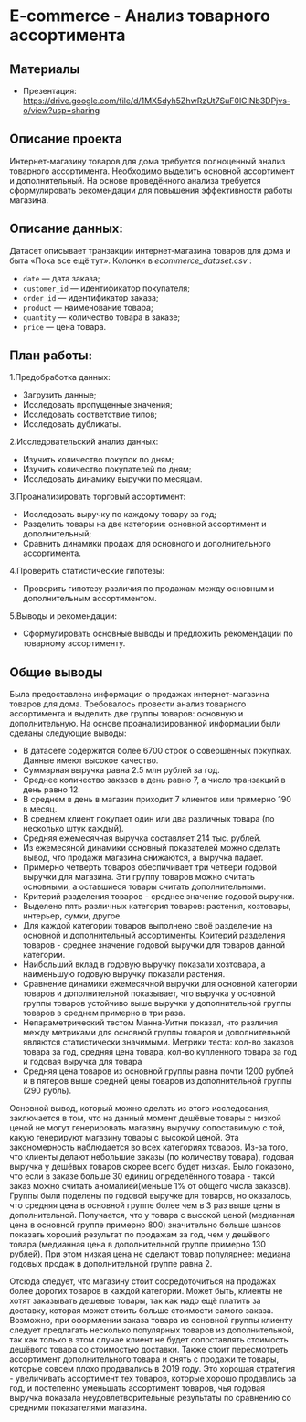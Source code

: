 # E-commerce - Анализ товарного ассортимента

## Материалы
 - Презентация: https://drive.google.com/file/d/1MX5dyh5ZhwRzUt7SuF0lCINb3DPjvs-o/view?usp=sharing
 
## Описание проекта
Интернет-магазину товаров для дома требуется полноценный анализ товарного ассортимента. Необходимо выделить основной ассортимент и дополнительный. На основе проведённого анализа требуется сформулировать рекомендации для повышения эффективности работы магазина.
 
## Описание данных:
Датасет описывает транзакции интернет-магазина товаров для дома и быта «Пока все ещё тут».
Колонки в  *ecommerce_dataset.csv* :
- `date` — дата заказа;
- `customer_id` — идентификатор покупателя;
- `order_id` — идентификатор заказа;
- `product` — наименование товара;
- `quantity` — количество товара в заказе;
- `price` — цена товара.

## План работы:
1.Предобработка данных:
 - Загрузить данные;
 - Исследовать пропущенные значения;
 - Исследовать соответствие типов;
 - Исследовать дубликаты. 

2.Исследовательский анализ данных:
 - Изучить количество покупок по дням;
 - Изучить количество покупателей по дням;
 - Исследовать динамику выручки по месяцам. 

3.Проанализировать торговый ассортимент:
 - Исследовать выручку по каждому товару за год;
 - Разделить товары на две категории: основной ассортимент и дополнительный;
 - Сравнить динамики продаж для основного и дополнительного ассортимента.

4.Проверить статистические гипотезы:
 - Проверить гипотезу различия по продажам между основным и дополнительным ассортиментом.

5.Выводы и рекомендации:
 - Сформулировать основные выводы и предложить рекомендации по товарному ассортименту.
 
 ## Общие выводы
 Была предоставлена информация о продажах интернет-магазина товаров для дома. Требовалось провести анализ товарного ассортимента и выделить две группы товаров: основную и дополнительную. На основе проанализированной информации были сделаны следующие выводы:
 - В датасете содержится более 6700 строк о совершённых покупках. Данные имеют высокое качество.
 - Суммарная выручка равна 2.5 млн рублей за год.
 - Среднее количество заказов в день равно 7, а число транзакций в день равно 12.
 - В среднем в день в магазин приходит 7 клиентов или примерно 190 в месяц.
 - В среднем клиент покупает один или два различных товара (по несколько штук каждый). 
 - Средняя ежемесячная выручка составляет 214 тыс. рублей. 
 - Из ежемесяной динамики основный показателей можно сделать вывод, что продажи магазина снижаются, а выручка падает.
 - Примерно четверть товаров обеспичивает три четвери годовой выручки для магазина. Эти группу товаров можно считать основными, а оставшиеся товары считать дополнительными. 
 - Критерий разделения товаров - среднее значение годовой выручки.
 - Выделено пять различных категория товаров: растения, хозтовары, интерьер, сумки, другое.
 - Для каждой категории товаров выполнено своё разделение на основной и дополнительный ассортименты. Критерий разделения товаров - среднее значение годовой выручки для товаров данной категории.
 - Наибольший вклад в годовую выручку показали хозтовара, а наименьшую годовую выручку показали растения.
 - Сравнение динамики ежемесячной выручки для основной категории товаров и дополнительной показывает, что выручка у основной группы товаров устойчиво выше выручки у дополнительной группы товаров в среднем примерно в три раза.
 - Непараметрический тестом Манна-Уитни показал, что различия между метриками для основной группы товаров и дополнительной являются статистически значимыми. Метрики теста: кол-во заказов товара за год, средняя цена товара, кол-во купленного товара за год и годовая выручка для товара
 - Средняя цена товаров из основной группы равна почти 1200 рублей и в пятеров выше средней цены товаров из дополнительной группы (290 рубль).
 
Основной вывод, который можно сделать из этого исследования, заключается в том, что на данный момент дешёвые товары с низкой ценой не могут генерировать магазину выручку сопоставимую с той, какую генерируют магазину товары с высокой ценой. Эта закономерность наблюдается во всех категориях товаров. Из-за того, что клиенты делают небольшие заказы (по количеству товара), годовая выручка у дешёвых товаров скорее всего будет низкая. Было показоно, что если в заказе больше 30 единиц определённого товара - такой заказ можно считать аномалией(меньше 1% от общего числа заказов). Группы были поделены по годовой выручке для товаров, но оказалось, что средняя цена в основной группе более чем в 3 раз выше цены в дополнительной. Получается, что у товара с высокой ценой (медианная цена в основной группе примерно 800) значительно больше шансов показать хороший результат по продажам за год, чем у дешёвого товара (медианная цена в дополнительной группе примерно 130 рублей). При этом низкая цена не сделают товар популярнее: медиана годовых продаж в дополнительной группе равна 2.

Отсюда следует, что магазину стоит сосредоточиться на продажах более дорогих товаров в каждой категории. Может быть, клиенты не хотят заказывать дешевые товары, так как надо ещё платить за доставку, которая может стоить больше стоимости самого заказа. Возможно, при оформлении заказа товара из основной группы клиенту следует предлагать несколько популярных товаров из дополнительной, так как только в этом случае клиент не будет сопоставлять стоимость дешёвого товара со стоимостью доставки. Также стоит пересмотреть ассортимент дополнительного товара и снять с продажи те товары, которые совсем плохо продавались в 2019 году. Это хорошая стратегия - увеличивать ассортимент тех товаров, которые хорошо продавлись за год, и постепенно уменьшать ассортимент товаров, чья годовая выручка показала неудовлетворительные результаты по сравнению со средними показателями магазина.
